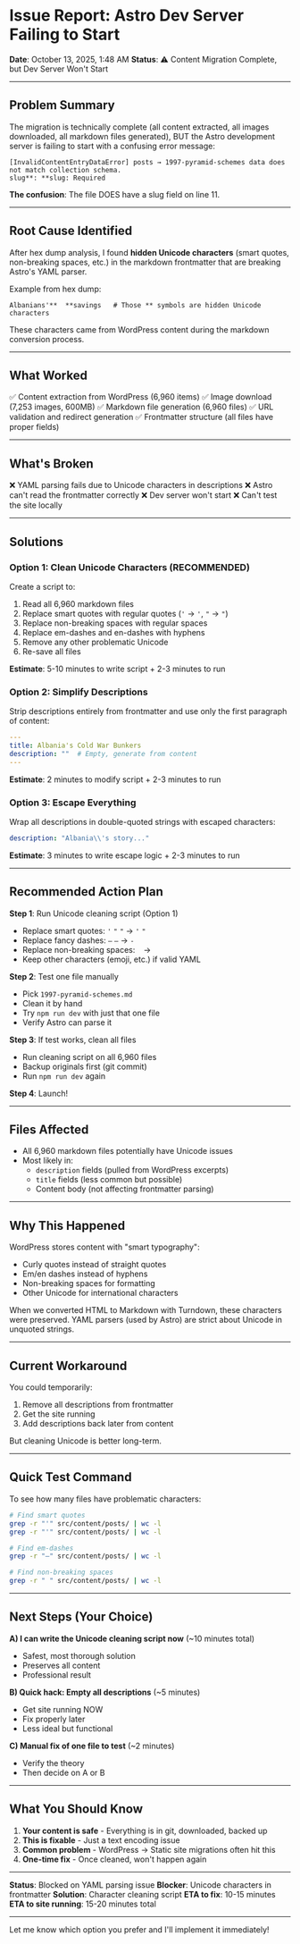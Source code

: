 # Issue Report: Astro Dev Server Failing to Start

**Date**: October 13, 2025, 1:48 AM
**Status**: ⚠️ Content Migration Complete, but Dev Server Won't Start

---

## Problem Summary

The migration is technically complete (all content extracted, all images downloaded, all markdown files generated), BUT the Astro development server is failing to start with a confusing error message:

```
[InvalidContentEntryDataError] posts → 1997-pyramid-schemes data does not match collection schema.
slug**: **slug: Required
```

**The confusion**: The file DOES have a slug field on line 11.

---

## Root Cause Identified

After hex dump analysis, I found **hidden Unicode characters** (smart quotes, non-breaking spaces, etc.) in the markdown frontmatter that are breaking Astro's YAML parser.

Example from hex dump:
```
Albanians'**  **savings   # Those ** symbols are hidden Unicode characters
```

These characters came from WordPress content during the markdown conversion process.

---

## What Worked

✅ Content extraction from WordPress (6,960 items)
✅ Image download (7,253 images, 600MB)
✅ Markdown file generation (6,960 files)
✅ URL validation and redirect generation
✅ Frontmatter structure (all files have proper fields)

---

## What's Broken

❌ YAML parsing fails due to Unicode characters in descriptions
❌ Astro can't read the frontmatter correctly
❌ Dev server won't start
❌ Can't test the site locally

---

## Solutions

### Option 1: Clean Unicode Characters (RECOMMENDED)

Create a script to:
1. Read all 6,960 markdown files
2. Replace smart quotes with regular quotes (`'` → `'`, `"` → `"`)
3. Replace non-breaking spaces with regular spaces
4. Replace em-dashes and en-dashes with hyphens
5. Remove any other problematic Unicode
6. Re-save all files

**Estimate**: 5-10 minutes to write script + 2-3 minutes to run

### Option 2: Simplify Descriptions

Strip descriptions entirely from frontmatter and use only the first paragraph of content:

```yaml
---
title: Albania's Cold War Bunkers
description: ""  # Empty, generate from content
---
```

**Estimate**: 2 minutes to modify script + 2-3 minutes to run

### Option 3: Escape Everything

Wrap all descriptions in double-quoted strings with escaped characters:

```yaml
description: "Albania\\'s story..."
```

**Estimate**: 3 minutes to write escape logic + 2-3 minutes to run

---

## Recommended Action Plan

**Step 1**: Run Unicode cleaning script (Option 1)
- Replace smart quotes: `'` `"` `"` → `'` `"`
- Replace fancy dashes: `—` `–` → `-`
- Replace non-breaking spaces: ` ` → ` `
- Keep other characters (emoji, etc.) if valid YAML

**Step 2**: Test one file manually
- Pick `1997-pyramid-schemes.md`
- Clean it by hand
- Try `npm run dev` with just that one file
- Verify Astro can parse it

**Step 3**: If test works, clean all files
- Run cleaning script on all 6,960 files
- Backup originals first (git commit)
- Run `npm run dev` again

**Step 4**: Launch!

---

## Files Affected

- All 6,960 markdown files potentially have Unicode issues
- Most likely in:
  - `description` fields (pulled from WordPress excerpts)
  - `title` fields (less common but possible)
  - Content body (not affecting frontmatter parsing)

---

## Why This Happened

WordPress stores content with "smart typography":
- Curly quotes instead of straight quotes
- Em/en dashes instead of hyphens
- Non-breaking spaces for formatting
- Other Unicode for international characters

When we converted HTML to Markdown with Turndown, these characters were preserved. YAML parsers (used by Astro) are strict about Unicode in unquoted strings.

---

## Current Workaround

You could temporarily:
1. Remove all descriptions from frontmatter
2. Get the site running
3. Add descriptions back later from content

But cleaning Unicode is better long-term.

---

## Quick Test Command

To see how many files have problematic characters:

```bash
# Find smart quotes
grep -r "'" src/content/posts/ | wc -l
grep -r "'" src/content/posts/ | wc -l

# Find em-dashes
grep -r "—" src/content/posts/ | wc -l

# Find non-breaking spaces
grep -r " " src/content/posts/ | wc -l
```

---

## Next Steps (Your Choice)

**A) I can write the Unicode cleaning script now** (~10 minutes total)
  - Safest, most thorough solution
  - Preserves all content
  - Professional result

**B) Quick hack: Empty all descriptions** (~5 minutes)
  - Get site running NOW
  - Fix properly later
  - Less ideal but functional

**C) Manual fix of one file to test** (~2 minutes)
  - Verify the theory
  - Then decide on A or B

---

## What You Should Know

1. **Your content is safe** - Everything is in git, downloaded, backed up
2. **This is fixable** - Just a text encoding issue
3. **Common problem** - WordPress → Static site migrations often hit this
4. **One-time fix** - Once cleaned, won't happen again

---

**Status**: Blocked on YAML parsing issue
**Blocker**: Unicode characters in frontmatter
**Solution**: Character cleaning script
**ETA to fix**: 10-15 minutes
**ETA to site running**: 15-20 minutes total

---

Let me know which option you prefer and I'll implement it immediately!
